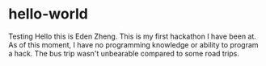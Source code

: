 # hello-world
Testing
Hello this is Eden Zheng. This is my first hackathon I have been at. As of this moment, I have no programming knowledge or ability to program a hack. The bus trip wasn't unbearable compared to some road trips.
